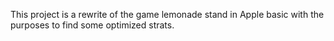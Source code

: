 This project is a rewrite of the game lemonade stand in Apple basic with the purposes to find some optimized strats. 